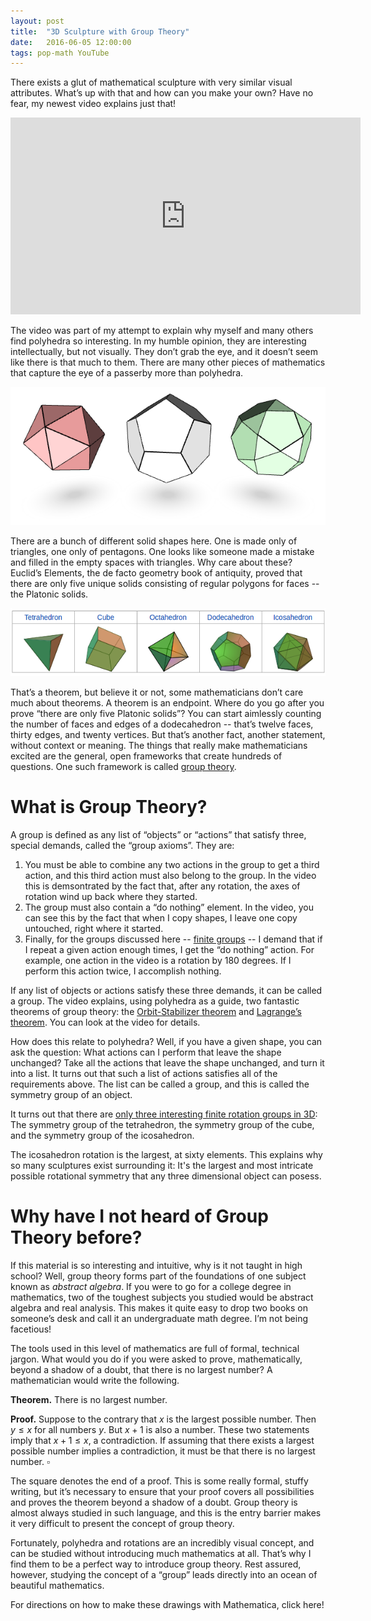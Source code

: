 ```yaml
---
layout: post
title:  "3D Sculpture with Group Theory"
date:   2016-06-05 12:00:00
tags: pop-math YouTube
---
```


There exists a glut of mathematical sculpture with very similar visual attributes. What’s up with that and how can you make your own? Have no fear, my newest video explains just that! 

<iframe width="560" height="315" src="https://www.youtube.com/embed/bu57Sxpfsk0" frameborder="0" allowfullscreen></iframe>

The video was part of my attempt to explain why myself and many others find polyhedra so interesting. In my humble opinion, they are interesting intellectually, but not
visually. They don’t grab the eye, and it doesn’t seem like there is that much to them.
There are many other pieces of mathematics that capture the eye of a passerby more 
than polyhedra.

<img src="/img/posts/polyhedra.png">

There are a bunch of different solid shapes here. One is made only of triangles, one only of pentagons. One looks like someone made a mistake and filled in the empty spaces with triangles. Why care about these? Euclid’s Elements, the de facto geometry book of antiquity, proved that there are only five unique solids consisting of regular polygons for faces -- the Platonic solids.

<img src="/img/posts/platonic.png">

That’s a theorem, but believe it or not, some mathematicians don’t care much about theorems. A theorem is an endpoint. Where do you go after you prove “there are only five Platonic solids”? You can start aimlessly counting the number of faces and edges of a dodecahedron -- that’s twelve faces, thirty edges, and twenty vertices. But that’s another fact, another statement, without context or meaning. The things that really make mathematicians excited are the general, open frameworks that create hundreds of questions. One such framework is called [group theory](https://en.wikipedia.org/wiki/Group_theory).

What is Group Theory?
===

A group is defined as any list of “objects” or “actions” that satisfy three, special demands, called the “group axioms”. They are:

 1. You must be able to combine any two actions in the group to get a third action, and this third action must also belong to the group. In the video this is demsontrated by the fact that, after any rotation, the axes of rotation wind up back where they started.
 2. The group must also contain a “do nothing” element. In the video, you can see this by the fact that when I copy shapes,
I leave one copy untouched, right where it started.
 3. Finally, for the groups discussed here -- [finite groups](https://en.wikipedia.org/wiki/Finite_group) -- I demand that if I repeat a given action enough times, I get the “do nothing” action. For example, one action in the video is a rotation by 180 degrees. If I perform this action twice, I accomplish nothing.

If any list of objects or actions satisfy these three demands, it can be called a group. The video explains, using polyhedra as a guide, two fantastic theorems of group theory: the [Orbit-Stabilizer theorem](https://www.artofproblemsolving.com/wiki/index.php?title=Orbit-stabilizer_theorem) and [Lagrange’s theorem](https://en.wikipedia.org/wiki/Lagrange%27s_theorem_(group_theory)). You can look at the video for details.

How does this relate to polyhedra? Well, if you have a given shape, you can ask the question: What actions can I perform that leave the shape unchanged? Take all the actions that leave the shape unchanged, and turn it into a list. It turns out that such a list of actions satisfies all of the requirements above. The list can be called a group, and this is called the symmetry group of an object.

It turns out that there are [only three interesting finite rotation groups in 3D](http://groupprops.subwiki.org/wiki/Classification_of_finite_subgroups_of_SO(3,R)): The symmetry group of the tetrahedron, the symmetry group of the cube, and the symmetry group of the icosahedron.

The icosahedron rotation is the largest, at sixty elements. This explains why so many sculptures exist surrounding it: It's 
the largest and most intricate possible rotational symmetry that any three dimensional object can posess.

Why have I not heard of Group Theory before?
===

If this material is so interesting and intuitive, why is it not taught in high school? Well, group theory forms part of the foundations of one subject known as *abstract algebra*. If you were to go for a college degree in mathematics, two of the toughest subjects you studied would be abstract algebra and real analysis. This makes it quite easy to drop two books on someone’s desk and call it an undergraduate math degree. I’m not being facetious!

The tools used in this level of mathematics are full of formal, technical jargon. What would you do if you were asked to prove, mathematically, beyond a shadow of a doubt, that there is no largest number? A mathematician would write the following.

**Theorem.** There is no largest number.

**Proof.** Suppose to the contrary that $x$ is the largest possible number. Then $y\le x$ for all numbers $y$. But $x+1$ is also a number. These two statements imply that $x+1 \le x$, a contradiction. If assuming that there exists a largest possible number implies a contradiction, it must be that there is no largest number. $\square$

The square denotes the end of a proof. This is some really formal, stuffy writing, but it’s necessary to ensure that your proof covers all possibilities and proves the theorem beyond a shadow of a doubt. Group theory is almost always studied in such language, and this is the entry barrier makes it very difficult to present the concept of group theory.

Fortunately, polyhedra and rotations are an incredibly visual concept, and can be studied without introducing much mathematics at all. That’s why I find them to be a perfect way to introduce group theory. Rest assured, however, studying the concept of a “group” leads directly into an ocean of beautiful mathematics.

For directions on how to make these drawings with Mathematica, click here!


